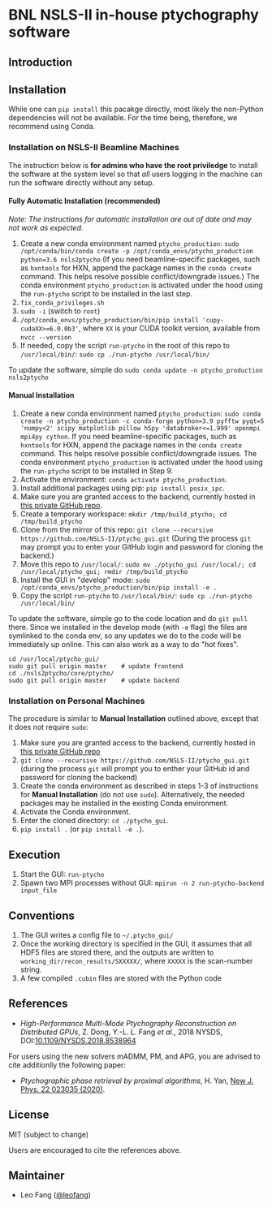 # BNL NSLS-II in-house ptychography software
## Introduction

## Installation
While one can `pip install` this pacakge directly, most likely the non-Python dependencies will not be available. For the time being, therefore, we recommend using Conda.

### Installation on NSLS-II Beamline Machines
The instruction below is **for admins who have the root priviledge** to install the software at the system level so that *all* users logging in the machine can run the software directly without any setup.

#### Fully Automatic Installation (recommended)
*Note: The instructions for automatic installation are out of date and may not work as expected.*
1. Create a new conda environment named `ptycho_production`: `sudo /opt/conda/bin/conda create -p /opt/conda_envs/ptycho_production python=3.6 nsls2ptycho` (If you need beamline-specific packages, such as `hxntools` for HXN, append the package names in the `conda create` command. This helps resolve possible conflict/downgrade issues.)
The conda environment `ptycho_production` is activated under the hood using the `run-ptycho` script to be installed in the last step.
2. `fix_conda_privileges.sh`
2. `sudo -i` (switch to `root`)
3. `/opt/conda_envs/ptycho_production/bin/pip install 'cupy-cudaXX>=6.0.0b3'`, where `XX` is your CUDA toolkit version, available from `nvcc --version`
3. If needed, copy the script `run-ptycho` in the root of this repo to `/usr/local/bin/`: `sudo cp ./run-ptycho /usr/local/bin/`

To update the software, simple do `sudo conda update -n ptycho_production nsls2ptycho`

#### Manual Installation
1. Create a new conda environment named `ptycho_production`: `sudo conda create -n ptycho_production -c conda-forge python=3.9 pyfftw pyqt=5 'numpy<2' scipy matplotlib pillow h5py 'databroker<=1.999' openmpi mpi4py cython`. If you need beamline-specific packages, such as `hxntools` for HXN, append the package names in the `conda create` command. This helps resolve possible conflict/downgrade issues.
The conda environment `ptycho_production` is activated under the hood using the `run-ptycho` script to be installed in Step 9.
2. Activate the environment: `conda activate ptycho_production`.
3. Install additional packages using pip: `pip install posix_ipc`.
4. Make sure you are granted access to the backend, currently hosted in [this private GitHub repo](https://github.com/NSLS-II/ptycho).
5. Create a temporary workspace: `mkdir /tmp/build_ptycho; cd /tmp/build_ptycho`
6. Clone from the mirror of this repo: `git clone --recursive https://github.com/NSLS-II/ptycho_gui.git` (During the process `git` may prompt you to enter your GitHub login and password for cloning the backend.)
7. Move this repo to `/usr/local/`: `sudo mv ./ptycho_gui /usr/local/; cd /usr/local/ptycho_gui; rmdir /tmp/build_ptycho`
8. Install the GUI in "develop" mode: `sudo /opt/conda_envs/ptycho_production/bin/pip install -e .`
9. Copy the script `run-ptycho` to `/usr/local/bin/`: `sudo cp ./run-ptycho /usr/local/bin/`

To update the software, simple go to the code location and do `git pull` there. Since we installed in the develop mode (with `-e` flag) the files are symlinked to the conda env, so any updates we do to the code will be immediately up online. This can also work as a way to do "hot fixes".
```shell
cd /usr/local/ptycho_gui/
sudo git pull origin master    # update frontend
cd ./nsls2ptycho/core/ptycho/
sudo git pull origin master    # update backend
```

### Installation on Personal Machines
The procedure is similar to **Manual Installation** outlined above, except that it does not require `sudo`:
1. Make sure you are granted access to the backend, currently hosted in [this private GitHub repo](https://github.com/NSLS-II/ptycho)
2. `git clone --recursive https://github.com/NSLS-II/ptycho_gui.git` (during the process `git` will prompt you to enther your GitHub id and password for cloning the backend)
3. Create the conda environment as described in steps 1-3 of instructions for **Manual Installation** (do not use `sudo`). Alternatively, the needed packages may be installed in the existing Conda environment.
4. Activate the Conda environment.
5. Enter the cloned directory: `cd ./ptycho_gui`.
5. `pip install .` (or `pip install -e .`).

## Execution
1. Start the GUI: `run-ptycho`
2. Spawn two MPI processes without GUI: `mpirun -n 2 run-ptycho-backend input_file`

## Conventions
1. The GUI writes a config file to `~/.ptycho_gui/`
2. Once the working directory is specified in the GUI, it assumes that all HDF5 files are stored there, and the outputs are written to `working_dir/recon_results/SXXXXX/`, where `XXXXX` is the scan-number string.
3. A few compiled `.cubin` files are stored with the Python code

## References
- *High-Performance Multi-Mode Ptychography Reconstruction on Distributed GPUs*, Z. Dong, Y.-L. L. Fang *et al.*, 2018 NYSDS, DOI:[10.1109/NYSDS.2018.8538964](https://doi.org/10.1109/NYSDS.2018.8538964)

For users using the new solvers mADMM, PM, and APG, you are advised to cite additionlly the following paper:

- *Ptychographic phase retrieval by proximal algorithms*, H. Yan, [New J. Phys. 22 023035 (2020)](https://doi.org/10.1088/1367-2630/ab704e).


## License
MIT (subject to change)

Users are encouraged to cite the references above.

## Maintainer
- Leo Fang ([@leofang](https://github.com/leofang))
